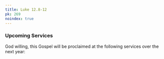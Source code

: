 ```yaml
---
title: Luke 12.8-12
pk: 269
noindex: true
---
```


### Upcoming Services

God willing, this Gospel will be proclaimed at the following services over the next year:


